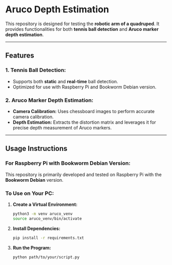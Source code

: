 # **Aruco Depth Estimation**

This repository is designed for testing the **robotic arm of a quadruped**. It provides functionalities for both **tennis ball detection** and **Aruco marker depth estimation**.

---

## **Features**

### **1. Tennis Ball Detection:**

* Supports both **static** and **real-time** ball detection.
* Optimized for use with Raspberry Pi and Bookworm Debian version.

### **2. Aruco Marker Depth Estimation:**

* **Camera Calibration:** Uses chessboard images to perform accurate camera calibration.
* **Depth Estimation:** Extracts the distortion matrix and leverages it for precise depth measurement of Aruco markers.

---

## **Usage Instructions**

### **For Raspberry Pi with Bookworm Debian Version:**

This repository is primarily developed and tested on Raspberry Pi with the **Bookworm Debian** version.

### **To Use on Your PC:**

1. **Create a Virtual Environment:**

   ```bash
   python3 -m venv aruco_venv
   source aruco_venv/bin/activate
   ```

2. **Install Dependencies:**

   ```bash
   pip install -r requirements.txt
   ```

3. **Run the Program:**

   ```bash
   python path/to/your/script.py
   ```

